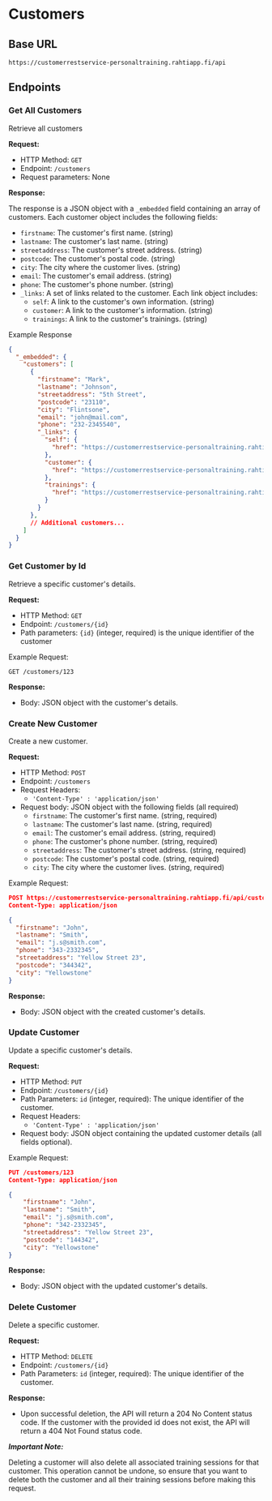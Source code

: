 # Customers

## Base URL
```
https://customerrestservice-personaltraining.rahtiapp.fi/api
```
## Endpoints

### Get All Customers
Retrieve all customers

**Request:**

- HTTP Method: `GET`
- Endpoint: `/customers`
- Request parameters: None

**Response:**

The response is a JSON object with a `_embedded` field containing an array of customers. Each customer object includes the following fields:

- `firstname`: The customer's first name. (string)
- `lastname`: The customer's last name. (string)
- `streetaddress`: The customer's street address. (string)
- `postcode`: The customer's postal code. (string)
- `city`: The city where the customer lives. (string)
- `email`: The customer's email address. (string)
- `phone`: The customer's phone number. (string)
- `_links`: A set of links related to the customer. Each link object includes:
    - `self`: A link to the customer's own information. (string)
    - `customer`: A link to the customer's information. (string)
    - `trainings`: A link to the customer's trainings. (string)

Example Response
```json
{
  "_embedded": {
    "customers": [
      {
        "firstname": "Mark",
        "lastname": "Johnson",
        "streetaddress": "5th Street",
        "postcode": "23110",
        "city": "Flintsone",
        "email": "john@mail.com",
        "phone": "232-2345540",
        "_links": {
          "self": {
            "href": "https://customerrestservice-personaltraining.rahtiapp.fi/api/customers/1002"
          },
          "customer": {
            "href": "https://customerrestservice-personaltraining.rahtiapp.fi/api/customers/1002"
          },
          "trainings": {
            "href": "https://customerrestservice-personaltraining.rahtiapp.fi/api/customers/1002/trainings"
          }
        }
      },
      // Additional customers...
    ]
  }
}
```

### Get Customer by Id
Retrieve a specific customer's details.

**Request:**

- HTTP Method: `GET`
- Endpoint: `/customers/{id}`
- Path parameters: `{id}` (integer, required) is the unique identifier of the customer

Example Request:
```
GET /customers/123
```
**Response:**

- Body: JSON object with the customer's details.

### Create New Customer
Create a new customer.

**Request:**

- HTTP Method: `POST`
- Endpoint: `/customers`
- Request Headers:
    - `'Content-Type' : 'application/json'`
- Request body: JSON object with the following fields (all required)
    - `firstname`: The customer's first name. (string, required)
    - `lastname`: The customer's last name. (string, required)
    - `email`: The customer's email address. (string, required)
    - `phone`: The customer's phone number. (string, required)
    - `streetaddress`: The customer's street address. (string, required)
    - `postcode`: The customer's postal code. (string, required)
    - `city`: The city where the customer lives. (string, required)

Example Request:
```json
POST https://customerrestservice-personaltraining.rahtiapp.fi/api/customers
Content-Type: application/json

{
  "firstname": "John",
  "lastname": "Smith",
  "email": "j.s@smith.com",
  "phone": "343-2332345",
  "streetaddress": "Yellow Street 23",
  "postcode": "344342",
  "city": "Yellowstone"
}
```

**Response:**

- Body: JSON object with the created customer's details.

### Update Customer

Update a specific customer's details.

**Request:**

- HTTP Method: `PUT`
- Endpoint: `/customers/{id}`
- Path Parameters: `id` (integer, required): The unique identifier of the customer.
- Request Headers:
    - `'Content-Type' : 'application/json'`
- Request body: JSON object containing the updated customer details (all fields optional).

Example Request:
```json
PUT /customers/123
Content-Type: application/json

{
    "firstname": "John",
    "lastname": "Smith",
    "email": "j.s@smith.com",
    "phone": "342-2332345",
    "streetaddress": "Yellow Street 23",
    "postcode": "144342",
    "city": "Yellowstone"
}
```
**Response:**

- Body: JSON object with the updated customer's details.

### Delete Customer

Delete a specific customer.

**Request:**

- HTTP Method: `DELETE`
- Endpoint: `/customers/{id}`
- Path Parameters: `id` (integer, required): The unique identifier of the customer.

**Response:**

- Upon successful deletion, the API will return a 204 No Content status code. If the customer with the provided id does not exist, the API will return a 404 Not Found status code.

***Important Note:***

Deleting a customer will also delete all associated training sessions for that customer. This operation cannot be undone, so ensure that you want to delete both the customer and all their training sessions before making this request.
